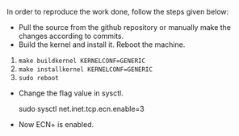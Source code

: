 In order to reproduce the work done, follow the steps given below:
* Pull the source from the github repository or manually make the changes according to commits.
* Build the kernel and install it. Reboot the machine.
1. `make buildkernel KERNELCONF=GENERIC`
2. `make installkernel KERNELCONF=GENERIC`
3. `sudo reboot`
* Change the flag value in sysctl.

  sudo sysctl net.inet.tcp.ecn.enable=3

* Now ECN+ is enabled.